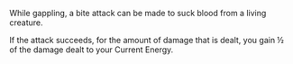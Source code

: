 While gappling, a bite attack can be made to suck blood from a living creature.

If the attack succeeds, for the amount of damage that is dealt, you gain ½ of the damage dealt to your Current Energy.